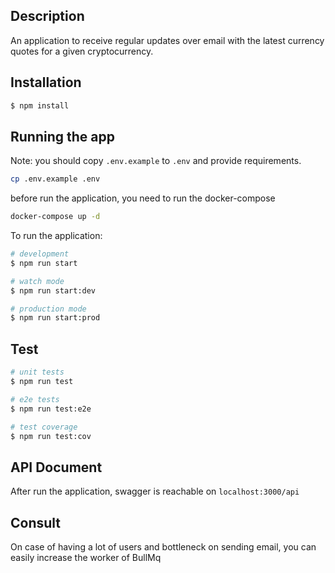 ## Description

An application to receive regular updates over email with the latest currency quotes for a given cryptocurrency.

## Installation

```bash
$ npm install
```

## Running the app

Note: you should copy `.env.example` to `.env` and provide requirements.

```bash
cp .env.example .env
```

before run the application, you need to run the docker-compose

```bash
docker-compose up -d
```

To run the application:

```bash
# development
$ npm run start

# watch mode
$ npm run start:dev

# production mode
$ npm run start:prod
```

## Test

```bash
# unit tests
$ npm run test

# e2e tests
$ npm run test:e2e

# test coverage
$ npm run test:cov
```

## API Document

After run the application, swagger is reachable on `localhost:3000/api`

## Consult

On case of having a lot of users and bottleneck on sending email, you can easily increase the worker of BullMq
